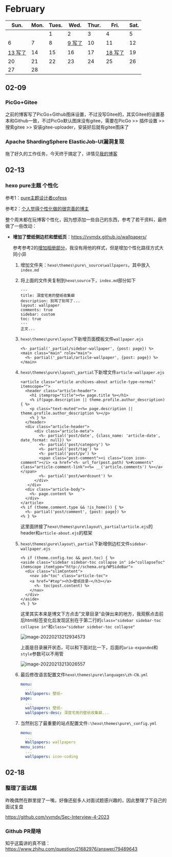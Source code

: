 # February

| Sun.               | Mon. | Tues. | Wed.              | Thur. | Fri.               | Sat. |
| ------------------ | ---- | ----- | ----------------- | ----- | ------------------ | ---- |
|                    |      | 1     | 2                 | 3     | 4                  | 5    |
| 6                  | 7    | 8     | [9 写了](#_02-09) | 10    | 11                 | 12   |
| [13 写了](#_02-13) | 14   | 15    | 16                | 17    | [18 写了](#_02-18) | 19   |
| 20                 | 21   | 22    | 23                | 24    | 25                 | 26   |
| 27                 | 28   |       |                   |       |                    |      |



## 02-09

### PicGo+Gitee

之前的博客写了PicGo+Github图床设置，不过没写Gitee的，其实Gitee的设置基本和Github一致，不过PicGo默认图床没有gitee，需要在PicGo >> 插件设置 >> 搜索gitee >> 安装gitee-uploader，安装好后就有gitee图床了



### Apache ShardingSphere ElasticJob-UI漏洞复现

拖了好久的工作任务，今天终于搞定了，详情见[我的博客](https://vvmdx.github.io/2022/02/11/2022-02-11-Apache-ShardingSphere-ElasticJob-UI-%E6%BC%8F%E6%B4%9E%E5%A4%8D%E7%8E%B0/)



## 02-13

### hexo pure主题 个性化

参考1：[pure主题设计者cofess](https://blog.cofess.com/2017/11/01/hexo-blog-theme-pure-usage-description.html)

参考2：[个人觉得个性化做的很完善的博主](https://hwame.top/20200520/hello-hexo-troubleshooting.html)

整个周末都在玩博客个性化，因为想添加一些自己的东西，参考了若干资料，最终做了一些改动：

- **增加了壁纸侧边栏和壁纸页**：https://vvmdx.github.io/wallpapers/

   参考参考2的[增加相册部分](https://hwame.top/20200520/hello-hexo-troubleshooting.html#7-%E6%B7%BB%E5%8A%A0%E3%80%8C%E7%9B%B8%E5%86%8C%E3%80%8D%E9%A1%B5%E9%9D%A2)，我没有用他的样式，但是增加个性化路径方式大同小异

   1. 增加文件夹：`hexo\themes\pure\_source\wallpapers`，其中放入`index.md`

   2. 将上面的文件夹复制到`hexo\source`下，`index.md`部分如下

      ```
      ---
      title: 深度宅男的壁纸收集癖
      description: 别骂了别骂了...
      layout: wallpaper
      comments: true
      sidebar: custom
      toc: true
      ---
      正文...
      ```

      

   3. `hexo\themes\pure\layout`下新增页面模板文件`wallpaper.ejs`

      ```ejs
      <%- partial('_partial/sidebar-wallpaper', {post: page}) %>
      <main class="main" role="main">
        <%- partial('_partial/article-wallpaper', {post: page}) %>
      </main>
      ```

      

   4. `hexo\themes\pure\layout\_partial`下新增文件`article-wallpaper.ejs`

      ```ejs
      <article class="article archives-about article-type-normal" itemscope="">
        <header class="article-header">
          <h1 itemprop="title"><%= page.title %></h1>
          <% if(page.description || theme.profile.author_description) { %>
          <p class="text-muted"><%= page.description || theme.profile.author_description %></p>
          <% } %>
        </header>
        <div class="article-header">
            <div class="article-meta">
              <%- partial('post/date', {class_name: 'article-date', date_format: null}) %>
              <%- partial('post/category') %>
              <%- partial('post/tag') %>
              <%- partial('post/pv') %>
              <span class="post-comment"><i class="icon icon-comment"></i> <a href="<%- url_for(post.path) %>#comments" class="article-comment-link"><%= __('article.comments') %></a></span>
              <%- partial('post/wordcount') %>
            </div>
         </div>
        <div class="article-body">
          <%- page.content %>
        </div>
      </article>
      <% if (theme.comment.type && !is_home()) { %>
        <%- partial('post/comment', {post: page}) %>
      <% } %>
      ```

      这里面拼接了`hexo\themes\pure\layout\_partial\article.ejs`的header和`article-about.ejs`的框架

   5. `hexo\themes\pure\layout\_partial`下新增侧边栏文件`sidebar-wallpaper.ejs`

      ```ejs
      <% if (theme.config.toc && post.toc) { %>
      <aside class="sidebar sidebar-toc collapse in" id="collapseToc" itemscope itemtype="http://schema.org/WPSideBar">
        <div class="slimContent">
          <nav id="toc" class="article-toc">
      	  <a href="#top"><h3>壁纸目录~</h3></a>
            <%- toc(post.content) %>
          </nav>
        </div>
      </aside>
      <% } %>
      ```

      这里其实本来是博文下方点击”文章目录“会弹出来的地方，我观察点击前后html标签变化后发现区别在于第二行的`class="sidebar sidebar-toc collapse in"`和`class="sidebar sidebar-toc collapse"`

      ![image-20220213212934573](https://cdn.jsdelivr.net/gh/vvmdx/myImageForPicgo@main//img/image-20220213212934573.png)

      上面是目录展开状态，可以和下面对比一下，后面的`aria-expanded`和`style`参数可以不用管

      ![image-20220213213026557](https://cdn.jsdelivr.net/gh/vvmdx/myImageForPicgo@main//img/image-20220213213026557.png)

   6. 最后修改语言配置文件`hexo\themes\pure\languages\zh-CN.yml`

      ```yml
      menu:
        ...
        Wallpapers: 壁纸~
      page:
        ...
        wallpapers: 壁纸~
        wallpapers-desc: 深度宅男的壁纸收集癖...
      ```

      

   7. 当然别忘了最重要的站点配置文件`:\hexo\themes\pure\_config.yml`

      ```yml
      menu:
        ...
        Wallpapers: wallpapers
      menu_icons:
        ...
        wallpapers: icon-coding
      ```

      

## 02-18

### 整理了面试题

昨晚偶然在群里提了一嘴，好像还挺多人对面试题感兴趣的，因此整理了下自己的面试复盘

https://github.com/vvmdx/Sec-Interview-4-2023



### Github PR是啥

知乎这篇讲的真不错：https://www.zhihu.com/question/21682976/answer/79489643
